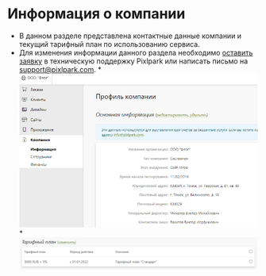 # Информация о компании
* В данном разделе представлена контактные данные компании и текущий тарифный план по использованию сервиса.
* Для изменения информации данного раздела необходимо [оставить заявку](http://support.pixlpark.ru/Main/frmNewTicket.aspx) в техническую поддержку Pixlpark или написать письмо на [support@pixlpark.com](mailto:support@pixlpark.com).
*![](../_media/profile/company-1.png)
*![](../_media/profile/company-2.png)